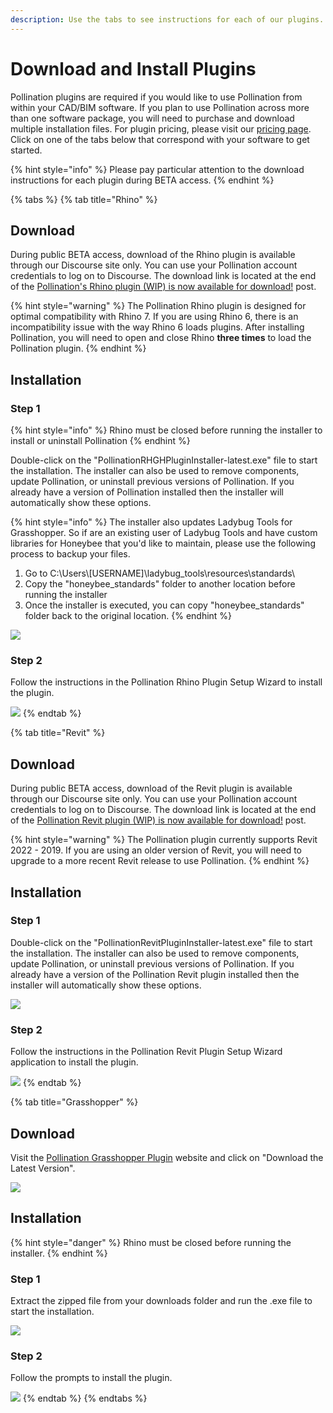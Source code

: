 ```yaml
---
description: Use the tabs to see instructions for each of our plugins.
---
```


# Download and Install Plugins

Pollination plugins are required if you would like to use Pollination from within your CAD/BIM software. If you plan to use Pollination across more than one software package, you will need to purchase and download multiple installation files. For plugin pricing, please visit our [pricing page](https://www.pollination.cloud/pricing-cad-plugins).  Click on one of the tabs below that correspond with your software to get started.&#x20;

{% hint style="info" %}
Please pay particular attention to the download instructions for each plugin during BETA access.
{% endhint %}

{% tabs %}
{% tab title="Rhino" %}
## Download

During public BETA access, download of the Rhino plugin is available through our Discourse site only. You can use your Pollination account credentials to log on to Discourse. The download link is located at the end of the [Pollination's Rhino plugin (WIP) is now available for download!](https://discourse.pollination.cloud/t/pollinations-rhino-plugin-wip-is-now-available-for-download/558?u=jankivyas) post.

{% hint style="warning" %}
The Pollination Rhino plugin is designed for optimal compatibility with Rhino 7. If you are using Rhino 6, there is an incompatibility issue with the way Rhino 6 loads plugins. After installing Pollination, you will need to open and close Rhino **three times** to load the Pollination plugin.
{% endhint %}

## Installation

### Step 1

{% hint style="info" %}
Rhino must be closed before running the installer to install or uninstall Pollination
{% endhint %}

Double-click on the "PollinationRHGHPluginInstaller-latest.exe" file to start the installation. The installer can also be used to remove components, update Pollination, or uninstall previous versions of Pollination. If you already have a version of Pollination installed then the installer will automatically show these options.

{% hint style="info" %}
The installer also updates Ladybug Tools for Grasshopper. So if are an existing user of Ladybug Tools and have custom libraries for Honeybee that you'd like to maintain, please use the following process to backup your files.

1. Go to C:\Users\\\[USERNAME]\ladybug\_tools\resources\standards\\
2. Copy the "honeybee\_standards" folder to another location before running the installer
3. Once the installer is executed, you can copy "honeybee\_standards" folder back to the original location.
{% endhint %}

![](<../.gitbook/assets/image (150) (1).png>)

### Step 2

Follow the instructions in the Pollination Rhino Plugin Setup Wizard to install the plugin.

![](<../.gitbook/assets/image (149).png>)
{% endtab %}

{% tab title="Revit" %}
## Download

During public BETA access, download of the Revit plugin is available through our Discourse site only. You can use your Pollination account credentials to log on to Discourse. The download link is located at the end of the [Pollination Revit plugin (WIP) is now available for download!](https://discourse.pollination.cloud/t/pollination-revit-plugin-wip-is-now-available-for-download/764) post.&#x20;

{% hint style="warning" %}
The Pollination plugin currently supports Revit 2022 - 2019. If you are using an older version of Revit, you will need to upgrade to a more recent Revit release to use Pollination.
{% endhint %}

## Installation

### Step 1

Double-click on the "PollinationRevitPluginInstaller-latest.exe" file to start the installation. The installer can also be used to remove components, update Pollination, or uninstall previous versions of Pollination. If you already have a version of the Pollination Revit plugin installed then the installer will automatically show these options.

![](<../.gitbook/assets/image (148) (1).png>)

### Step 2

Follow the instructions in the Pollination Revit Plugin Setup Wizard application to install the plugin.

![](<../.gitbook/assets/image (151).png>)
{% endtab %}

{% tab title="Grasshopper" %}
## Download

Visit the [Pollination Grasshopper Plugin](https://www.pollination.cloud/grasshopper-plugin) website and click on "Download the Latest Version".

![](<../.gitbook/assets/image (53).png>)

## Installation



{% hint style="danger" %}
Rhino must be closed before running the installer.
{% endhint %}

###

### Step 1

Extract the zipped file from your downloads folder and run the .exe file to start the installation.

![](<../.gitbook/assets/image (40).png>)

### Step 2

Follow the prompts to install the plugin.

![](<../.gitbook/assets/image (35).png>)
{% endtab %}
{% endtabs %}
